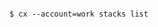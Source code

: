 <!-- layout:code post: introduction_multiple-account-support -->

```

$ cx --account=work stacks list

```

